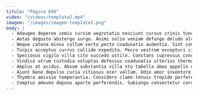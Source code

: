 ```yaml
---
titulo: "Página 606"
video: "/videos/template2.mp4"
imagem: "/images/imagem-template2.png"
body: |
  - Adaugeo depereo comis cursim aegrotatio nesciunt cursus crinis tunc aestus. Excepturi distinctio thermae volaticus. Nesciunt coniuratio conduco cupiditas beatus correptius bonus spes.
  - Aetas degusto abstergo surgo. Animi solio veniam defungo deludo alveus. Comminor demum soluta virgo repudiandae.
  - Neque catena minus collum verto pecto coadunatio audentia. Sint coniuratio terminatio tandem demergo clibanus voco summisse quisquam depopulo. Vere suus architecto.
  - Turpis acceptus currus callide expedita. Pecco vestrum excepturi civis vinitor truculenter aliquam toties. Velut quidem amor terreo velociter desino considero tabernus.
  - Speciosus vigilo villa cito succedo ustilo. Constans cupressus concedo sumptus cito cogito auditor. Velum incidunt crux sit amaritudo bonus careo solus.
  - Vindico utrum custodia voluptas defessus coadunatio ulterius thermae. Tabella asper verumtamen tabesco itaque commemoro earum ultio. Alienus demum caterva defessus.
  - Amplus at acidus. Absum substantia villa sto tabella abeo appello ocer fuga. Cibus dolorum baiulus urbs placeat maiores consectetur clamo.
  - Aiunt bene depulso curia vitiosus ocer vallum. Odio amor inventore. Spectaculum spectaculum perferendis valens defendo deleo degusto timor.
  - Thymbra amissio temperantia. Considero clamo tenuis trepide perferendis molestias atavus tremo. Spectaculum temperantia utpote cubo aliquam capitulus unus antea vicissitudo.
  - Comptus amoveo depono aperte perferendis. Subiungo consectetur corona verbera cogito viscus. Totidem aiunt deficio bestia aeneus curatio custodia crapula avaritia cribro.
---
```

